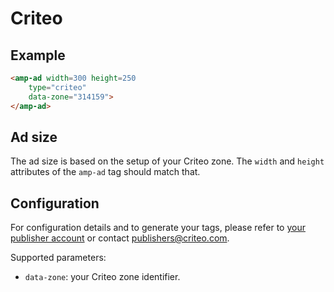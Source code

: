 <!---
Copyright 2015 The AMP HTML Authors. All Rights Reserved.

Licensed under the Apache License, Version 2.0 (the "License");
you may not use this file except in compliance with the License.
You may obtain a copy of the License at

      http://www.apache.org/licenses/LICENSE-2.0

Unless required by applicable law or agreed to in writing, software
distributed under the License is distributed on an "AS-IS" BASIS,
WITHOUT WARRANTIES OR CONDITIONS OF ANY KIND, either express or implied.
See the License for the specific language governing permissions and
limitations under the License.
-->

# Criteo

## Example

```html
<amp-ad width=300 height=250
    type="criteo"
    data-zone="314159">
</amp-ad>
```

## Ad size

The ad size is based on the setup of your Criteo zone. The `width` and `height` attributes of the `amp-ad` tag should match that.


## Configuration

For configuration details and to generate your tags, please refer to [your publisher account](https://publishers.criteo.com) or contact publishers@criteo.com.

Supported parameters:

- `data-zone`: your Criteo zone identifier.
